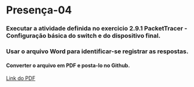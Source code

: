 # Presença-04

### Executar a atividade definida no exercicio 2.9.1 PacketTracer - Configuração básica do switch e do dispositivo final. 
### Usar o arquivo Word para identificar-se registrar as respostas. 
#### Converter o arquivo em PDF e posta-lo no Github.

[Link do PDF](https://github.com/NiltonLuan/nilton-guedes-p8-info-sor2/blob/main/atividades-presenca/presenca-04/2.9.1%20Packet%20Tracer%20-%20Basic%20Switch%20and%20End%20Device%20Configuration%20-%20RESPONDIDO.docx)

